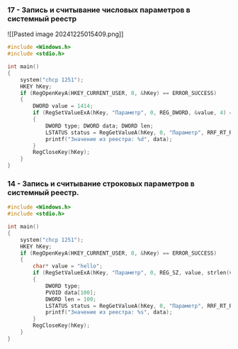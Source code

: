 ### 17 - Запись и считывание числовых параметров в системный реестр

![[Pasted image 20241225015409.png]]

```C
#include <Windows.h>
#include <stdio.h>

int main()
{
	system("chcp 1251");
	HKEY hKey;
	if (RegOpenKeyA(HKEY_CURRENT_USER, 0, &hKey) == ERROR_SUCCESS)
	{
		DWORD value = 1414;
		if (RegSetValueExA(hKey, "Параметр", 0, REG_DWORD, &value, 4) == ERROR_SUCCESS)
		{
			DWORD type; DWORD data; DWORD len;
			LSTATUS status = RegGetValueA(hKey, 0, "Параметр", RRF_RT_REG_DWORD, &type, &data, &len);
			printf("Значение из реестра: %d", data);
		}
		RegCloseKey(hKey);
	}
}
```
### 14 - Запись и считывание строковых параметров в системный реестр.

```C
#include <Windows.h>
#include <stdio.h>

int main()
{
	system("chcp 1251");
	HKEY hKey;
	if (RegOpenKeyA(HKEY_CURRENT_USER, 0, &hKey) == ERROR_SUCCESS)
	{
		char* value = "hello";
		if (RegSetValueExA(hKey, "Параметр", 0, REG_SZ, value, strlen(value) * sizeof(WCHAR)) == ERROR_SUCCESS)
		{
			DWORD type;
			PVOID data[100];
			DWORD len = 100;
			LSTATUS status = RegGetValueA(hKey, 0, "Параметр", RRF_RT_REG_SZ, &type, &data, &len);
			printf("Значение из реестра: %s", data);
		}
		RegCloseKey(hKey);
	}	
}
```